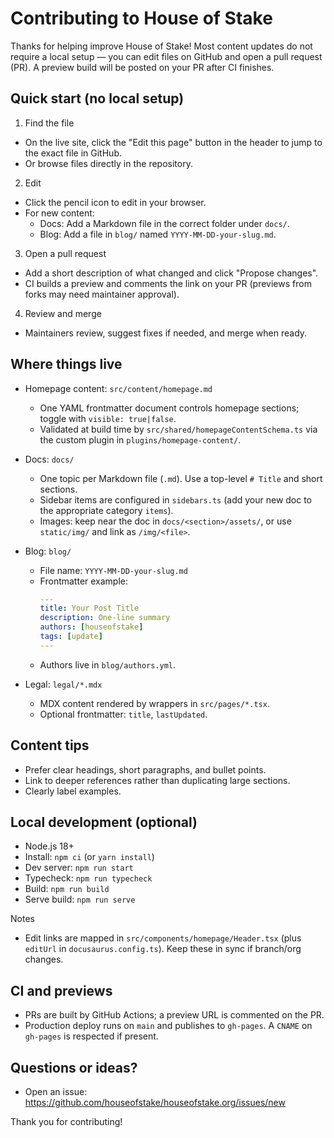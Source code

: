 # Contributing to House of Stake

Thanks for helping improve House of Stake! Most content updates do not require a local setup — you can edit files on GitHub and open a pull request (PR). A preview build will be posted on your PR after CI finishes.

## Quick start (no local setup)

1) Find the file
- On the live site, click the "Edit this page" button in the header to jump to the exact file in GitHub.
- Or browse files directly in the repository.

2) Edit
- Click the pencil icon to edit in your browser.
- For new content:
  - Docs: Add a Markdown file in the correct folder under `docs/`.
  - Blog: Add a file in `blog/` named `YYYY-MM-DD-your-slug.md`.

3) Open a pull request
- Add a short description of what changed and click "Propose changes".
- CI builds a preview and comments the link on your PR (previews from forks may need maintainer approval).

4) Review and merge
- Maintainers review, suggest fixes if needed, and merge when ready.

## Where things live

- Homepage content: `src/content/homepage.md`
  - One YAML frontmatter document controls homepage sections; toggle with `visible: true|false`.
  - Validated at build time by `src/shared/homepageContentSchema.ts` via the custom plugin in `plugins/homepage-content/`.

- Docs: `docs/`
  - One topic per Markdown file (`.md`). Use a top-level `# Title` and short sections.
  - Sidebar items are configured in `sidebars.ts` (add your new doc to the appropriate category `items`).
  - Images: keep near the doc in `docs/<section>/assets/`, or use `static/img/` and link as `/img/<file>`.

- Blog: `blog/`
  - File name: `YYYY-MM-DD-your-slug.md`
  - Frontmatter example:
    ```yaml
    ---
    title: Your Post Title
    description: One-line summary
    authors: [houseofstake]
    tags: [update]
    ---
    ```
  - Authors live in `blog/authors.yml`.

- Legal: `legal/*.mdx`
  - MDX content rendered by wrappers in `src/pages/*.tsx`.
  - Optional frontmatter: `title`, `lastUpdated`.

## Content tips
- Prefer clear headings, short paragraphs, and bullet points.
- Link to deeper references rather than duplicating large sections.
- Clearly label examples.

## Local development (optional)
- Node.js 18+
- Install: `npm ci` (or `yarn install`)
- Dev server: `npm run start`
- Typecheck: `npm run typecheck`
- Build: `npm run build`
- Serve build: `npm run serve`

Notes
- Edit links are mapped in `src/components/homepage/Header.tsx` (plus `editUrl` in `docusaurus.config.ts`). Keep these in sync if branch/org changes.

## CI and previews
- PRs are built by GitHub Actions; a preview URL is commented on the PR.
- Production deploy runs on `main` and publishes to `gh-pages`. A `CNAME` on `gh-pages` is respected if present.

## Questions or ideas?
- Open an issue: https://github.com/houseofstake/houseofstake.org/issues/new

Thank you for contributing!
